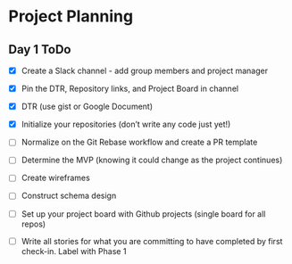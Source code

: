 # Project Planning

## Day 1 ToDo
* [x] Create a Slack channel - add group members and project manager  
* [x] Pin the DTR, Repository links, and Project Board in channel  
* [x] DTR (use gist or Google Document)  
* [x] Initialize your repositories (don’t write any code just yet!)  
* [ ] Normalize on the Git Rebase workflow and create a PR template  
* [ ] Determine the MVP (knowing it could change as the project continues)  
* [ ] Create wireframes  
* [ ] Construct schema design  
* [ ] Set up your project board with Github projects (single board for all repos)  
* [ ] Write all stories for what you are committing to have completed by first check-in. Label with Phase 1

